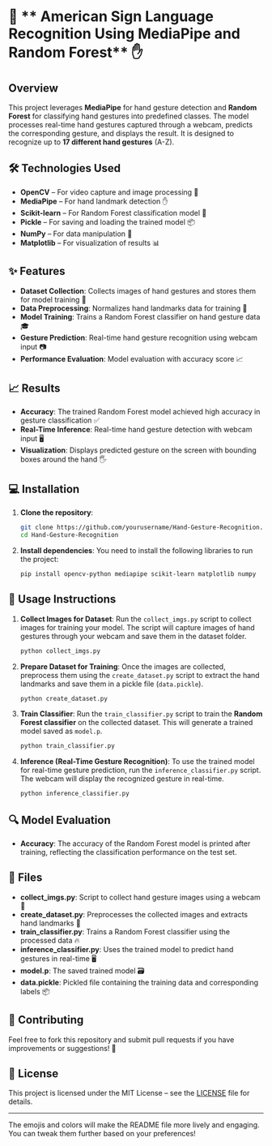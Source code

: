 # 🤖 ** American Sign Language Recognition Using MediaPipe and Random Forest** ✋

## Overview
This project leverages **MediaPipe** for hand gesture detection and **Random Forest** for classifying hand gestures into predefined classes. The model processes real-time hand gestures captured through a webcam, predicts the corresponding gesture, and displays the result. It is designed to recognize up to **17 different hand gestures** (A-Z).

## 🛠️ **Technologies Used**
- **OpenCV** – For video capture and image processing 🎥
- **MediaPipe** – For hand landmark detection ✋
- **Scikit-learn** – For Random Forest classification model 🌲
- **Pickle** – For saving and loading the trained model 📦
- **NumPy** – For data manipulation 🔢
- **Matplotlib** – For visualization of results 📊

## ✨ **Features**
- **Dataset Collection**: Collects images of hand gestures and stores them for model training 📸
- **Data Preprocessing**: Normalizes hand landmarks data for training 🔧
- **Model Training**: Trains a Random Forest classifier on hand gesture data 🎓
- **Gesture Prediction**: Real-time hand gesture recognition using webcam input 📷
- **Performance Evaluation**: Model evaluation with accuracy score 📈

## 📈 **Results**
- **Accuracy**: The trained Random Forest model achieved high accuracy in gesture classification ✅
- **Real-Time Inference**: Real-time hand gesture detection with webcam input 🖥️
- **Visualization**: Displays predicted gesture on the screen with bounding boxes around the hand 🖐️

## 💻 **Installation**

1. **Clone the repository**:
   ```bash
   git clone https://github.com/yourusername/Hand-Gesture-Recognition.git
   cd Hand-Gesture-Recognition
   ```

2. **Install dependencies**:
   You need to install the following libraries to run the project:
   ```bash
   pip install opencv-python mediapipe scikit-learn matplotlib numpy
   ```

## 📝 **Usage Instructions**

1. **Collect Images for Dataset**:
   Run the `collect_imgs.py` script to collect images for training your model. The script will capture images of hand gestures through your webcam and save them in the dataset folder.

   ```bash
   python collect_imgs.py
   ```

2. **Prepare Dataset for Training**:
   Once the images are collected, preprocess them using the `create_dataset.py` script to extract the hand landmarks and save them in a pickle file (`data.pickle`).

   ```bash
   python create_dataset.py
   ```

3. **Train Classifier**:
   Run the `train_classifier.py` script to train the **Random Forest classifier** on the collected dataset. This will generate a trained model saved as `model.p`.

   ```bash
   python train_classifier.py
   ```

4. **Inference (Real-Time Gesture Recognition)**:
   To use the trained model for real-time gesture prediction, run the `inference_classifier.py` script. The webcam will display the recognized gesture in real-time.

   ```bash
   python inference_classifier.py
   ```

## 🔍 **Model Evaluation**
- **Accuracy**: The accuracy of the Random Forest model is printed after training, reflecting the classification performance on the test set.

## 📂 **Files**

- **collect_imgs.py**: Script to collect hand gesture images using a webcam 📸
- **create_dataset.py**: Preprocesses the collected images and extracts hand landmarks 🧠
- **train_classifier.py**: Trains a Random Forest classifier using the processed data 🔥
- **inference_classifier.py**: Uses the trained model to predict hand gestures in real-time 🖥️
- **model.p**: The saved trained model 🗃️
- **data.pickle**: Pickled file containing the training data and corresponding labels 📦

## 🤝 **Contributing**
Feel free to fork this repository and submit pull requests if you have improvements or suggestions! 🚀

## 📄 **License**
This project is licensed under the MIT License – see the [LICENSE](LICENSE) file for details.

---

The emojis and colors will make the README file more lively and engaging. You can tweak them further based on your preferences!
